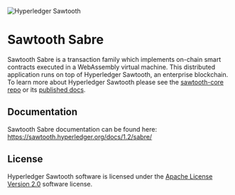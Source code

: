 
![Hyperledger Sawtooth](images/sawtooth_logo_light_blue-small.png)

# Sawtooth Sabre

Sawtooth Sabre is a transaction family which implements on-chain smart contracts
executed in a WebAssembly virtual machine. This distributed application runs on
top of Hyperledger Sawtooth, an enterprise blockchain. To learn more about
Hyperledger Sawtooth please see the
[sawtooth-core repo](https://github.com/hyperledger/sawtooth-core) or its
[published docs](https://sawtooth.hyperledger.org/docs/).

## Documentation

Sawtooth Sabre documentation can be found here:
https://sawtooth.hyperledger.org/docs/1.2/sabre/

## License

Hyperledger Sawtooth software is licensed under the
[Apache License Version 2.0](LICENSE) software license.
